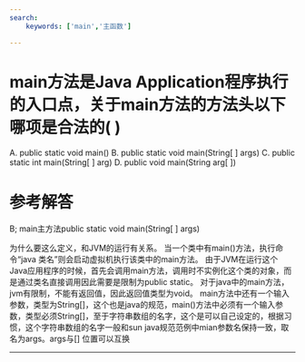 ```yaml
---
search:
    keywords: ['main','主函数']

---
```



# main方法是Java Application程序执行的入口点，关于main方法的方法头以下哪项是合法的( )

A. public static void main()
B. public static void main(String[ ] args)
C. public static int main(String[ ] arg)
D. public void main(String arg[ ])

# 参考解答

B;
main主方法public static void main(String[ ] args)
 
为什么要这么定义，和JVM的运行有关系。
当一个类中有main()方法，执行命令“java 类名”则会启动虚拟机执行该类中的main方法。
由于JVM在运行这个Java应用程序的时候，首先会调用main方法，调用时不实例化这个类的对象，而是通过类名直接调用因此需要是限制为public static。
对于java中的main方法，jvm有限制，不能有返回值，因此返回值类型为void。
main方法中还有一个输入参数，类型为String[]，这个也是java的规范，main()方法中必须有一个输入参数，类型必须String[]，至于字符串数组的名字，这个是可以自己设定的，根据习惯，这个字符串数组的名字一般和sun java规范范例中mian参数名保持一致，取名为args。args与[] 位置可以互换

---